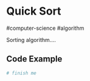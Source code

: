 # Quick Sort
#computer-science #algorithm 

Sorting algorithm....

## Code Example
```python
# finish me
```